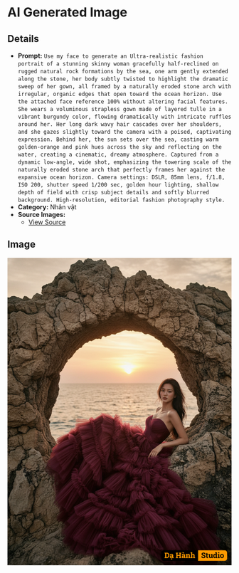 # AI Generated Image

## Details
- **Prompt:** `Use my face to generate an Ultra-realistic fashion portrait of a stunning skinny woman gracefully half-reclined on rugged natural rock formations by the sea, one arm gently extended along the stone, her body subtly twisted to highlight the dramatic sweep of her gown, all framed by a naturally eroded stone arch with irregular, organic edges that open toward the ocean horizon. Use the attached face reference 100% without altering facial features.
She wears a voluminous strapless gown made of layered tulle in a vibrant burgundy color, flowing dramatically with intricate ruffles around her.
Her long dark wavy hair cascades over her shoulders, and she gazes slightly toward the camera with a poised, captivating expression.
Behind her, the sun sets over the sea, casting warm golden-orange and pink hues across the sky and reflecting on the water, creating a cinematic, dreamy atmosphere.
Captured from a dynamic low-angle, wide shot, emphasizing the towering scale of the naturally eroded stone arch that perfectly frames her against the expansive ocean horizon.
Camera settings: DSLR, 85mm lens, f/1.8, ISO 200, shutter speed 1/200 sec, golden hour lighting, shallow depth of field with crisp subject details and softly blurred background. High-resolution, editorial fashion photography style.`
- **Category:** Nhân vật
- **Source Images:**
  - [View Source](https://raw.githubusercontent.com/lenzcomvth/Somethings/main/Models/Female/Female3.jpg)

## Image
![AI Generated Image](./image-2025-10-17T06-53-37-145Z-ybxwj.png)